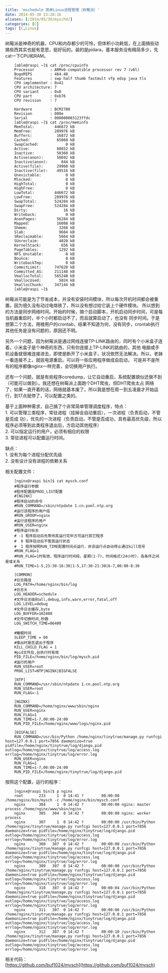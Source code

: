 ```yaml
---
title: 'mschedule 简单Linux进程管理（树莓派）'
date: 2014-05-30 23:28:16
aliases: [/2014/05/30/myschd/]
categories: [C]
tags: [C,Linux]
---
```

树莓派是神奇的机器，CPU和内存都少的可怜，但体积小功耗低，在上面搞些动搞些西其实也挺有意思，挺好玩的。装的是pidara，基本服务没有精简多少，先cat一下CPU和RAM。  

        [able@raspi ~]$ cat /proc/cpuinfo 
        Processor       : ARMv6-compatible processor rev 7 (v6l)
        BogoMIPS        : 464.48
        Features        : swp half thumb fastmult vfp edsp java tls 
        CPU implementer : 0x41
        CPU architecture: 7
        CPU variant     : 0x0
        CPU part        : 0xb76
        CPU revision    : 7
        
        Hardware        : BCM2708
        Revision        : 000e
        Serial          : 000000003123ffdc
        [able@raspi ~]$ cat /proc/meminfo 
        MemTotal:         446672 kB
        MemFree:          289976 kB
        Buffers:           16872 kB
        Cached:            65868 kB
        SwapCached:            0 kB
        Active:            88652 kB
        Inactive:          50360 kB
        Active(anon):      58692 kB
        Inactive(anon):      844 kB
        Active(file):      29960 kB
        Inactive(file):    49516 kB
        Unevictable:           0 kB
        Mlocked:               0 kB
        HighTotal:             0 kB
        HighFree:              0 kB
        LowTotal:         446672 kB
        LowFree:          289976 kB
        SwapTotal:        524284 kB
        SwapFree:         524284 kB
        Dirty:                16 kB
        Writeback:             0 kB
        AnonPages:         56284 kB
        Mapped:            16088 kB
        Shmem:              3268 kB
        Slab:               9684 kB
        SReclaimable:       5664 kB
        SUnreclaim:         4020 kB
        KernelStack:         656 kB
        PageTables:         1292 kB
        NFS_Unstable:          0 kB
        Bounce:                0 kB
        WritebackTmp:          0 kB
        CommitLimit:      747620 kB
        Committed_AS:     211148 kB
        VmallocTotal:     565248 kB
        VmallocUsed:        5024 kB
        VmallocChunk:     347144 kB
        [able@raspi ~]$ 

树莓派可能是为了节省成本，并没有安装时间模块，所以每次开机时间都会被重置。因为很久没有动过电烙铁了，所以没有想过给它装上个硬件模块。
所以想到的方法是同步网络时间。开始的时候，搞个启动脚本，开机启动同步时间，可是每当机器重启时，半个小时都启动不了，而且就算启动了，也没有
同步时间。于是想第二个方法，用根用户的crontab，结果不知道为何，没有同步，crontab执行其他任务是没有问题的，原因还不明。  

另外一个问题，因为树莓派是通过网线连接TP-LINK路由的，同时有个小米盒子连着。小米盒子是个神奇的东西，只有你连接上TP-LINK的路由的，其他
电脑或手机设备就很难连接进去，即使是断开了小米盒子，状况依然无法解决。所以，老妹一看连接不上，就拔电源重启。可以将一些应用程序做成自启动，
可是并不是所有的程序都像nginx一样完善，会切换用户执行。  

还有一个问题，就是有些程序coredump，让它自动重启，系统配置貌似还做不到（可能可以做到）。我还想在树莓派上面跑个DHT爬虫，但DHT爬虫太占
网络了，如果一直开着的话，网络就基本废了。所以我是想在周一到五凌晨才开始运行，到17点就停了，可以配置之类的。  

基于上面种种需求，自己搞了个非常简单管理调度程序，特点：  
    1. 可以管理三类程序，常驻进程（挂掉会自动重启），一次进程（负责启动，不管是否成  功），优先的一次进程（负责启动，不管是否成功，具有最高优先级，所以程序必须等到此类程序退出后，方启动其他程序）  
    2. 可以指定运行的用户，必须有相应的权限  
    3. 常驻进程可以配置运行时间。  

缺点：  
    1. 没有为每个进程分配优先级  
    2. 没有设计没有进程的依赖关系  

相关配置文件：  

        [nginx@raspi bin]$ cat mysch.conf 
        #程序运行参数
        #程序配置段PROG_LIST配置
        #[NGINX]
        #程序启动的命令
        #RUN_COMMAND=/sbin/ntpdate 1.cn.pool.ntp.org
        #运行该程序的用户组
        #RUN_GROUP=nginx
        #运行该程序的用户
        #RUN_USER=nginx
        #程序运行标志
        # -1 程序启动后先等待其运行完毕方可运行其它程序
        #  0 程序启动后不管其运行状态
        #  1 程序按照RUN_TIME配置时间点运行，非该运行点自动停止通过kill信号
        #RUN_FLAG=1
        #RUN_FLAG=1时有效，程序运行时间段，星期(1-7)，时间格式(24小时)，各条件之间是或关系
        #RUN_TIME=1-5,23:30-16:30|1-5,17:30-21:30|6-7,00:00-8:30
        
        [COMMON]
        #日志路径
        LOG_PATH=/home/nginx/bin/log
        #日志头
        LOG_HEADER=schedule
        #文件日志级别all,debug,info,warn,error,fatal,off
        LOG_LEVEL=debug
        #文件日志缓存,byte
        LOG_BUFFER=102400
        #文件切换时间,秒数
        LOG_SWITCH_TIME=86400
        
        #睡眠时间
        SLEEP_TIME = 60
        #推出时是否退出子程序
        KILL_CHILD_FLAG = 1
        #pid文件后,台执行时有效
        PID_FILE=/home/nginx/bin/log/mysch.pid
        #运行的用户
        RUN_USER=root
        PROG_LIST=NTP|NGINX|BIGFALSE
        
        [NTP]
        RUN_COMMAND=/usr/sbin/ntpdate 1.cn.pool.ntp.org
        RUN_USER=root
        RUN_FLAG=-1
        
        [NGINX]
        RUN_COMMAND=/home/nginx/www/sbin/nginx
        RUN_USER=nginx
        RUN_FLAG=1
        RUN_TIME=1-7,00:00-24:00
        RUN_PID_FILE=/home/nginx/www/logs/nginx.pid
        
        [BIGFALSE]
        RUN_COMMAND=/usr/bin/Python /home/nginx/tinytrue/manage.py runfcgi host=127.0.0.1 port=7856 daemonize=true pidfile=/home/nginx/tinytrue/log/django.pid outlog=/home/nginx/tinytrue/log/access.log errlog=/home/nginx/tinytrue/log/error.log
        RUN_USER=nginx
        RUN_FLAG=1
        RUN_TIME=1-7,00:00-24:00
        RUN_PID_FILE=/home/nginx/tinytrue/log/django.pid

按照这个配置，运行的程序：  

        [nginx@raspi bin]$ p nginx
        root       233     1  0 14:41 ?        00:00:00 /home/nginx/bin/mysch -c /home/nginx/bin/mysch.conf
        nginx      304     1  0 14:42 ?        00:00:00 nginx: master process /home/nginx/www/sbin/nginx
        nginx      305   304  0 14:42 ?        00:00:00 nginx: worker process     
        nginx      307     1  0 14:42 ?        00:00:00 /usr/bin/Python /home/nginx/tinytrue/manage.py runfcgi host=127.0.0.1 port=7856 daemonize=true pidfile=/home/nginx/tinytrue/log/django.pid outlog=/home/nginx/tinytrue/log/access.log errlog=/home/nginx/tinytrue/log/error.log
        nginx      308   307  0 14:42 ?        00:00:00 /usr/bin/Python /home/nginx/tinytrue/manage.py runfcgi host=127.0.0.1 port=7856 daemonize=true pidfile=/home/nginx/tinytrue/log/django.pid outlog=/home/nginx/tinytrue/log/access.log errlog=/home/nginx/tinytrue/log/error.log
        nginx      309   307  0 14:42 ?        00:00:00 /usr/bin/Python /home/nginx/tinytrue/manage.py runfcgi host=127.0.0.1 port=7856 daemonize=true pidfile=/home/nginx/tinytrue/log/django.pid outlog=/home/nginx/tinytrue/log/access.log errlog=/home/nginx/tinytrue/log/error.log
        nginx      310   307  0 14:42 ?        00:00:04 /usr/bin/Python /home/nginx/tinytrue/manage.py runfcgi host=127.0.0.1 port=7856 daemonize=true pidfile=/home/nginx/tinytrue/log/django.pid outlog=/home/nginx/tinytrue/log/access.log errlog=/home/nginx/tinytrue/log/error.log
        nginx      311   307  0 14:42 ?        00:00:06 /usr/bin/Python /home/nginx/tinytrue/manage.py runfcgi host=127.0.0.1 port=7856 daemonize=true pidfile=/home/nginx/tinytrue/log/django.pid outlog=/home/nginx/tinytrue/log/access.log errlog=/home/nginx/tinytrue/log/error.log
        nginx      312   307  0 14:42 ?        00:00:10 /usr/bin/Python /home/nginx/tinytrue/manage.py runfcgi host=127.0.0.1 port=7856 daemonize=true pidfile=/home/nginx/tinytrue/log/django.pid outlog=/home/nginx/tinytrue/log/access.log errlog=/home/nginx/tinytrue/log/error.log

相关代码：  
[https://github.com/buf1024/mysch](https://github.com/buf1024/mysch)  
